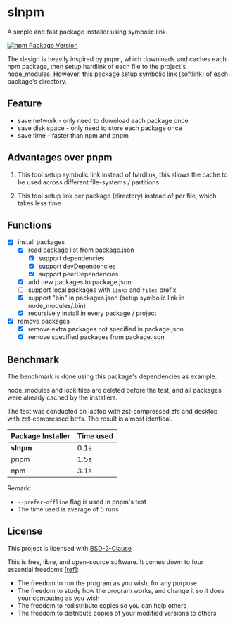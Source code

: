 # slnpm

A simple and fast package installer using symbolic link.

[![npm Package Version](https://img.shields.io/npm/v/slnpm)](https://www.npmjs.com/package/slnpm)

The design is heavily inspired by pnpm, which downloads and caches each npm package, then setup hardlink of each file to the project's node_modules.
However, this package setup symbolic link (softlink) of each package's directory.

## Feature

- save network - only need to download each package once
- save disk space - only need to store each package once
- save time - faster than npm and pnpm

## Advantages over pnpm

1. This tool setup symbolic link instead of hardlink, this allows the cache to be used across different file-systems / partitions

2. This tool setup link per package (directory) instead of per file, which takes less time

## Functions

- [x] install packages
  - [x] read package list from package.json
    - [x] support dependencies
    - [x] support devDependencies
    - [x] support peerDependencies
  - [x] add new packages to package.json
  - [ ] support local packages with `link:` and `file:` prefix
  - [x] support "bin" in packages.json (setup symbolic link in node_modules/.bin)
  - [x] recursively install in every package / project
- [x] remove packages
  - [x] remove extra packages not specified in package.json
  - [x] remove specified packages from package.json

## Benchmark

The benchmark is done using this package's dependencies as example.

node_modules and lock files are deleted before the test, and all packages were already cached by the installers.

The test was conducted on laptop with zst-compressed zfs and desktop with zst-compressed btrfs. The result is almost identical.

| Package Installer | Time used |
| ----------------- | --------- |
| **slnpm**         | 0.1s      |
| pnpm              | 1.5s      |
| npm               | 3.1s      |

Remark:

- `--prefer-offline` flag is used in pnpm's test
- The time used is average of 5 runs

## License

This project is licensed with [BSD-2-Clause](./LICENSE)

This is free, libre, and open-source software. It comes down to four essential freedoms [[ref]](https://seirdy.one/2021/01/27/whatsapp-and-the-domestication-of-users.html#fnref:2):

- The freedom to run the program as you wish, for any purpose
- The freedom to study how the program works, and change it so it does your computing as you wish
- The freedom to redistribute copies so you can help others
- The freedom to distribute copies of your modified versions to others
